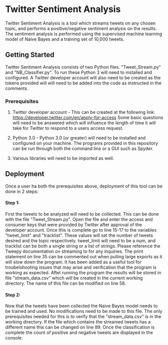 # Twitter Sentiment Analysis

Twitter Sentiment Analysis is a tool which streams tweets on any chosen topic, and performs a positive/negative sentiment analysis on the results. The sentiment analysis is performed using the supervised machine learning model of Naive Bayes and a training set of 10,000 tweets. 

## Getting Started
Twitter Sentiment Analysis consists of two Python files. "Tweet_Stream.py" and "NB_Classifier.py". To run these Python 3 will need to installed and configured. A Twitter developer account will also need to be created as the tokens provided will will need to be added into the code as instructed in the comments. 

### Prerequisites
1. Twitter developer account - This can be created at the following link: https://developer.twitter.com/en/apply-for-access
Some basic questions will need to be answered which will influence the length of time it will take for Twitter to respond to a users access request.

2. Python 3.0 - Python 3.0 (or greater) will need to be installed and configured on your machine. The programs provided in this repository can be run through both the command line or a GUI such as Spyder.

3. Various libraries will need to be imported as well.

## Deployment
Once a user ha both the prerequisites above, deployment of this tool can be done in 2 steps:

#### Step 1:
  First the tweets to be analyzed will need to be collected. This can be done with the file "Tweet_Stream.py". Open the file and enter the access and consumer keys that were provided by Twitter after approval of the developer account. Once this is complete go to line 15-17 to the variables "tweet_limit" and "tracklist". These values will set the number of tweets desired and the topic respectively. tweet_limit will need to be a num, and tracklist can be both a single string or a list of strings. Please reference the Tweepy documentation on streaming to for any inquiries. The print statement on line 35 can be commented out when pulling large exports as it will slow down the program. It has been added as a useful tool for troubelshooting issues that may arise and verification that the program is working as expected. Aftet running the program the results will be stored in file "stream_data.csv" which will be created in the current working directory. The name of this file can be modified on line 58.

#### Step 2:
  Now that the tweets have been collected the Naive Bayes model needs to be trained and used. No modifications need to be made to this file. The only prerequisites needed for this is to verify that the "stream_data.csv" is in the working directory. If the file which contains the streamed tweets has a different name this can be changed on line 89. Once the classification is complete the count of positive and negative tweets are displayed in the console.

